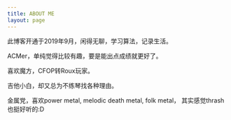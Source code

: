 ```yaml
---
title: ABOUT ME
layout: page
---
```


此博客开通于2019年9月，闲得无聊，学习算法，记录生活。

ACMer，单纯觉得比较有趣，要是能出点成绩就更好了。

喜欢魔方，CFOP转Roux玩家。

吉他小白，却又总为不练琴找各种理由。

金属党，喜欢power metal, melodic death metal, folk metal， 其实感觉thrash也挺好听的:D